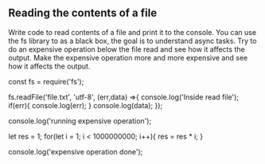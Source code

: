 ## Reading the contents of a file

Write code to read contents of a file and print it to the console. 
You can use the fs library to as a black box, the goal is to understand async tasks. 
Try to do an expensive operation below the file read and see how it affects the output. 
Make the expensive operation more and more expensive and see how it affects the output. 

const fs = require('fs');

fs.readFile('file.txt', 'utf-8', (err,data) =>{
    console.log('Inside read file');
    if(err){
        console.log(err);
    }
    console.log(data);
});



console.log('running expensive operation');

let res = 1;
for(let i = 1; i < 1000000000; i++){
    res = res * i;
}

console.log('expensive operation done');